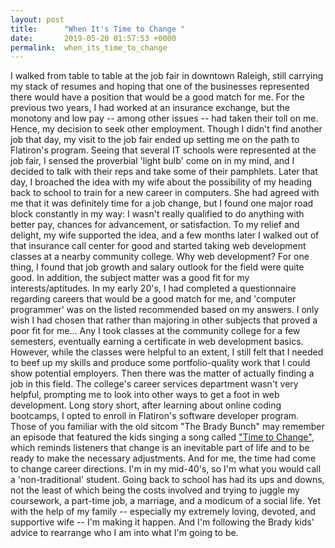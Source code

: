 ```yaml
---
layout: post
title:      "When It's Time to Change "
date:       2019-05-20 01:57:53 +0000
permalink:  when_its_time_to_change
---
```



I walked from table to table at the job fair in downtown Raleigh, still carrying my stack of resumes and hoping that one of the businesses represented there would have a position that would be a good match for me. For the previous two years, I had worked at an insurance exchange, but the monotony and low pay -- among other issues -- had taken their toll on me. Hence, my decision to seek other employment. Though I didn't find another job that day, my visit to the job fair ended up setting me on the path to Flatiron's program.
Seeing that several IT schools were represented at the job fair, I sensed the proverbial 'light bulb' come on in my mind, and I decided to talk with their reps and take some of their pamphlets. Later that day, I broached the idea with my wife about the possibility of my heading back to school to train for a new career in computers. She had agreed with me that it was definitely time for a job change, but I found one major road block constantly in my way: I wasn't really qualified to do anything with better pay, chances for advancement, or satisfaction. To my relief and delight, my wife supported the idea, and a few months later I walked out of that insurance call center for good and started taking web development classes at a nearby community college.
Why web development? For one thing, I found that job growth and salary outlook for the field were quite good. In addition, the subject matter was a good fit for my interests/aptitudes. In my early 20's, I had completed a questionnaire regarding careers that would be a good match for me, and 'computer programmer' was on the listed recommended based on my answers. I only wish I had chosen that rather than majoring in other subjects that proved a poor fit for me...
Any I took classes at the community college for a few semesters, eventually earning a certificate in web development basics. However, while the classes were helpful to an extent, I still felt that I needed to beef up my skills and produce some portfolio-quality work that I could show potential employers. Then there was the matter of actually finding a job in this field. The college's career services department wasn't very helpful, prompting me to look into other ways to get a foot in web development. Long story short, after learning about online coding bootcamps, I opted to enroll in Flatiron's software developer program.
Those of you familiar with the old sitcom "The Brady Bunch" may remember an episode that featured the kids singing a song called ["Time to Change"](https://youtu.be/n70kL1rVGg4), which reminds listeners that change is an inevitable part of life and to be ready to make the necessary adjustments. And for me, the time had come to change career directions. I'm in my mid-40's, so I'm what you would call a 'non-traditional' student. Going back to school has had its ups and downs, not the least of which being the costs involved and trying to juggle my coursework, a part-time job, a marriage, and a modicum of a social life. Yet with the help of my family -- especially my extremely loving, devoted, and supportive wife -- I'm making it happen. And I'm following the Brady kids' advice to rearrange who I am into what I'm going to be.

